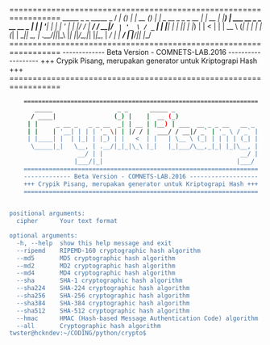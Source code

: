 =================================================================
       _____                  _ _      _____ _
      / ____|                (_) |    |  __ (_)
     | |     _ __ _   _ _ __  _| | __ | |__) | ___  __ _ _ __   __ _
     | |    | '__| | | | '_ \| | |/ / |  ___/ / __|/ _` | '_ \ / _` |
     | |____| |  | |_| | |_) | |   <  | |   | \__ \ (_| | | | | (_| |
      \_____|_|   \__, | .__/|_|_|\_\ |_|   |_|___/\__,_|_| |_|\__, |
                   __/ | |                                      __/ |
                  |___/|_|                                     |___/
    =================================================================
    ------------- Beta Version - COMNETS-LAB.2016 -------------------
    +++ Crypik Pisang, merupakan generator untuk Kriptograpi Hash +++
    =================================================================
    
   
```bash
    =================================================================
       _____                  _ _      _____ _
      / ____|                (_) |    |  __ (_)
     | |     _ __ _   _ _ __  _| | __ | |__) | ___  __ _ _ __   __ _
     | |    | '__| | | | '_ \| | |/ / |  ___/ / __|/ _` | '_ \ / _` |
     | |____| |  | |_| | |_) | |   <  | |   | \__ \ (_| | | | | (_| |
      \_____|_|   \__, | .__/|_|_|\_\ |_|   |_|___/\__,_|_| |_|\__, |
                   __/ | |                                      __/ |
                  |___/|_|                                     |___/
    =================================================================
    ------------- Beta Version - COMNETS-LAB.2016 -------------------
    +++ Crypik Pisang, merupakan generator untuk Kriptograpi Hash +++
    =================================================================
                                 

positional arguments:
  cipher      Your text format

optional arguments:
  -h, --help  show this help message and exit
  --ripemd    RIPEMD-160 cryptographic hash algorithm
  --md5       MD5 cryptographic hash algorithm
  --md2       MD2 cryptographic hash algorithm
  --md4       MD4 cryptographic hash algorithm
  --sha       SHA-1 cryptographic hash algorithm
  --sha224    SHA-224 cryptographic hash algorithm
  --sha256    SHA-256 cryptographic hash algorithm
  --sha384    SHA-384 cryptographic hash algorithm
  --sha512    SHA-512 cryptographic hash algorithm
  --hmac      HMAC (Hash-based Message Authentication Code) algorithm
  --all       Cryptographic hash algorithm
twster@hckndev:~/CODING/python/crypto$ 
```
